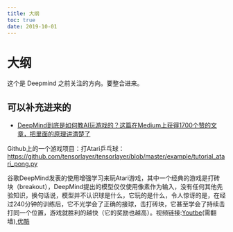 ```yaml
---
title: 大纲
toc: true
date: 2019-10-01
---
```

# 大纲

这个是 Deepmind 之前关注的方向。要整合进来。



## 可以补充进来的

- [DeepMind到底是如何教AI玩游戏的？这篇在Medium上获得1700个赞的文章，把里面的原理讲清楚了](https://yq.aliyun.com/articles/222608)


Github上的一个游戏项目：打Atari乒乓球：https://github.com/tensorlayer/tensorlayer/blob/master/example/tutorial_atari_pong.py

谷歌DeepMind发表的使用增强学习来玩Atari游戏，其中一个经典的游戏是打砖块（breakout），DeepMind提出的模型仅仅使用像素作为输入，没有任何其他先验知识，换句话说，模型并不认识球是什么，它玩的是什么，令人惊讶的是，在经过240分钟的训练后，它不光学会了正确的接球，击打砖块，它甚至学会了持续击打同一个位置，游戏就胜利的越快（它的奖励也越高）。视频链接:[Youtbe](https://www.youtube.com/watch?v=V1eYniJ0Rnk)(需翻墙),[优酷](http://v.youku.com/v_show/id_XMTUxODU2NjY5Ng==.html)
